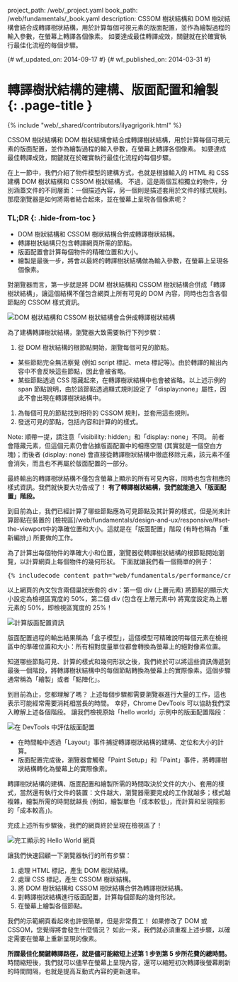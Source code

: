 project_path: /web/_project.yaml
book_path: /web/fundamentals/_book.yaml
description: CSSOM 樹狀結構和 DOM 樹狀結構會結合成轉譯樹狀結構，用於計算每個可視元素的版面配置，並作為繪製過程的輸入參數，在螢幕上轉譯各個像素。 如要達成最佳轉譯成效，關鍵就在於確實執行最佳化流程的每個步驟。

{# wf_updated_on: 2014-09-17 #}
{# wf_published_on: 2014-03-31 #}

# 轉譯樹狀結構的建構、版面配置和繪製 {: .page-title }

{% include "web/_shared/contributors/ilyagrigorik.html" %}


CSSOM 樹狀結構和 DOM 樹狀結構會結合成轉譯樹狀結構，用於計算每個可視元素的版面配置，並作為繪製過程的輸入參數，在螢幕上轉譯各個像素。 如要達成最佳轉譯成效，關鍵就在於確實執行最佳化流程的每個步驟。


在上一節中，我們介紹了物件模型的建構方式，也就是根據輸入的 HTML 和 CSS 建構 DOM 樹狀結構和 CSSOM 樹狀結構。 不過，這是兩個互相獨立的物件，分別涵蓋文件的不同層面：一個描述內容，另一個則是描述套用於文件的樣式規則。 那麼瀏覽器是如何將兩者結合起來，並在螢幕上呈現各個像素呢？

### TL;DR {: .hide-from-toc }
- DOM 樹狀結構和 CSSOM 樹狀結構合併成轉譯樹狀結構。
- 轉譯樹狀結構只包含轉譯網頁所需的節點。
- 版面配置會計算每個物件的精確位置和大小。
- 繪製是最後一步，將會以最終的轉譯樹狀結構做為輸入參數，在螢幕上呈現各個像素。


對瀏覽器而言，第一步就是將 DOM 樹狀結構和 CSSOM 樹狀結構合併成「轉譯樹狀結構」，讓這個結構不僅包含網頁上所有可見的 DOM 內容，同時也包含各個節點的 CSSOM 樣式資訊。

<img src="images/render-tree-construction.png" alt="DOM 樹狀結構和 CSSOM 樹狀結構會合併成轉譯樹狀結構" class="center">

為了建構轉譯樹狀結構，瀏覽器大致需要執行下列步驟：

1. 從 DOM 樹狀結構的根節點開始，瀏覽每個可見的節點。
  * 某些節點完全無法察覺 (例如 script 標記、meta 標記等)。由於轉譯的輸出內容中不會反映這些節點，因此會被省略。
  * 某些節點透過 CSS 隱藏起來，在轉譯樹狀結構中也會被省略。以上述示例的 span 節點說明，由於該節點透過顯式規則設定了「display:none」屬性，因此不會出現在轉譯樹狀結構中。
1. 為每個可見的節點找到相符的 CSSOM 規則，並套用這些規則。
2. 發送可見的節點，包括內容和計算的的樣式。

Note: 順帶一提，請注意「visibility: hidden」和「display: none」不同。 前者會隱藏元素，但這個元素仍會佔據版面配置中的相應空間 (其實就是一個空白方塊)；而後者 (display: none) 會直接從轉譯樹狀結構中徹底移除元素，該元素不僅會消失，而且也不再屬於版面配置的一部分。

最終輸出的轉譯樹狀結構不僅包含螢幕上顯示的所有可見內容，同時也包含相應的樣式資訊。我們就快要大功告成了！  **有了轉譯樹狀結構，我們就能進入「版面配置」階段。**

到目前為止，我們已經計算了哪些節點應為可見節點及其計算的樣式，但是尚未計算節點在裝置的 [檢視區]/web/fundamentals/design-and-ux/responsive/#set-the-viewport中的準確位置和大小。這就是在「版面配置」階段 (有時也稱為「重新編排」) 所要做的工作。

為了計算出每個物件的準確大小和位置，瀏覽器從轉譯樹狀結構的根節點開始瀏覽，以計算網頁上每個物件的幾何形狀。 下面就讓我們看一個簡單的例子：

<pre class="prettyprint">
{% includecode content_path="web/fundamentals/performance/critical-rendering-path/_code/nested.html" region_tag="full" adjust_indentation="auto" %}
</pre>

以上網頁的內文包含兩個巢狀嵌套的 div：第一個 div (上層元素) 將節點的顯示大小設定為檢視區寬度的 50%，第二個 div (包含在上層元素中) 將寬度設定為上層元素的 50%，即檢視區寬度的 25%！

<img src="images/layout-viewport.png" alt="計算版面配置資訊" class="center">

版面配置過程的輸出結果稱為「盒子模型」，這個模型可精確說明每個元素在檢視區中的準確位置和大小：所有相對度量單位都會轉換為螢幕上的絕對像素位置。

知道哪些節點可見、計算的樣式和幾何形狀之後，我們終於可以將這些資訊傳遞到最後一個階段，將轉譯樹狀結構中的每個節點轉換為螢幕上的實際像素。這個步驟通常稱為「繪製」或者「點陣化」。

到目前為止，您都理解了嗎？ 上述每個步驟都需要瀏覽器進行大量的工作，這也表示可能經常需要消耗相當長的時間。 幸好，Chrome DevTools 可以協助我們深入瞭解上述各個階段。 讓我們檢視原始「hello world」示例中的版面配置階段：

<img src="images/layout-timeline.png" alt="在 DevTools 中評估版面配置" class="center">

* 在時間軸中透過「Layout」事件捕捉轉譯樹狀結構的建構、定位和大小的計算。
* 版面配置完成後，瀏覽器會觸發「Paint Setup」和「Paint」事件，將轉譯樹狀結構轉化為螢幕上的實際像素。

轉譯樹狀結構的建構、版面配置和繪製所需的時間取決於文件的大小、套用的樣式，當然還有執行文件的裝置：文件越大，瀏覽器需要完成的工作就越多；樣式越複雜，繪製所需的時間就越長 (例如，繪製單色「成本較低」，而計算和呈現陰影的「成本較高」)。

完成上述所有步驟後，我們的網頁終於呈現在檢視區了！

<img src="images/device-dom-small.png" alt="完工顯示的 Hello World 網頁" class="center">

讓我們快速回顧一下瀏覽器執行的所有步驟：

1. 處理 HTML 標記，產生 DOM 樹狀結構。
2. 處理 CSS 標記，產生 CSSOM 樹狀結構。
3. 將 DOM 樹狀結構和 CSSOM 樹狀結構合併為轉譯樹狀結構。
4. 對轉譯樹狀結構進行版面配置，計算每個節點的幾何形狀。
5. 在螢幕上繪製各個節點。

我們的示範網頁看起來也許很簡單，但是非常費工！ 如果修改了 DOM 或 CSSOM，您覺得將會發生什麼情況？ 如此一來，我們就必須重複上述步驟，以確定需要在螢幕上重新呈現的像素。

**所謂最佳化關鍵轉譯路徑，就是儘可能縮短上述第 1 步到第 5 步所花費的總時間。** 時間縮短後，我們就可以儘早在螢幕上呈現內容，還可以縮短初次轉譯後螢幕刷新的時間間隔，也就是提高互動式內容的更新速率。



